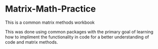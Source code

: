 # Matrix-Math-Practice
This is a common matrix methods workbook

This was done using common packages with the primary goal of learning how to impliment the functionality in code for 
a better understanding of code and matrix methods.


